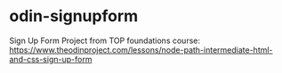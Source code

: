 # odin-signupform
Sign Up Form Project from TOP foundations course:
https://www.theodinproject.com/lessons/node-path-intermediate-html-and-css-sign-up-form
